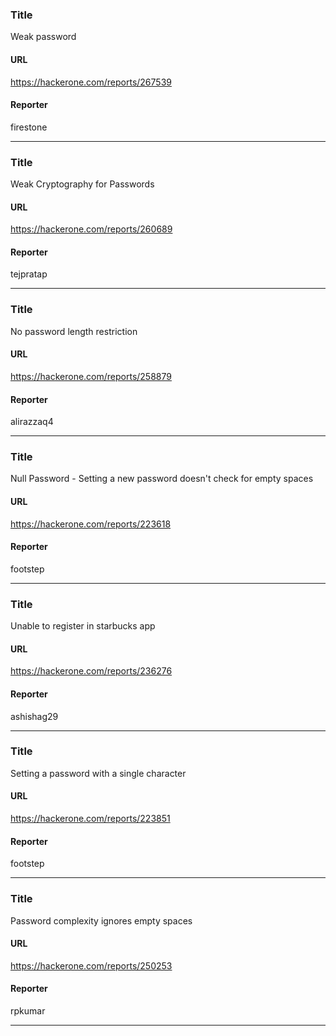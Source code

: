 ### Title
Weak password 
#### URL 
https://hackerone.com/reports/267539
#### Reporter 
firestone

---


### Title
Weak Cryptography for Passwords
#### URL 
https://hackerone.com/reports/260689
#### Reporter 
tejpratap

---


### Title
No password length restriction
#### URL 
https://hackerone.com/reports/258879
#### Reporter 
alirazzaq4

---


### Title
Null Password - Setting a new password doesn't check for empty spaces
#### URL 
https://hackerone.com/reports/223618
#### Reporter 
footstep

---


### Title
Unable to register in starbucks app
#### URL 
https://hackerone.com/reports/236276
#### Reporter 
ashishag29

---


### Title
Setting a password with a single character
#### URL 
https://hackerone.com/reports/223851
#### Reporter 
footstep

---


### Title
Password complexity ignores empty spaces
#### URL 
https://hackerone.com/reports/250253
#### Reporter 
rpkumar

---



